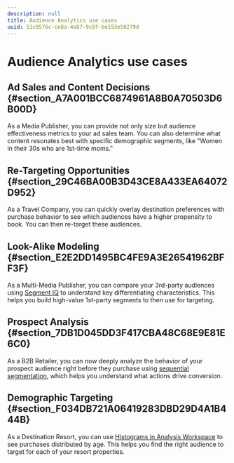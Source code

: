 ```yaml
---
description: null
title: Audience Analytics use cases
uuid: 51c0576c-ce8a-4a87-9c8f-be193e50279d
---
```


# Audience Analytics use cases

## Ad Sales and Content Decisions {#section_A7A001BCC6874961A8B0A70503D6B00D}

As a Media Publisher, you can provide not only size but audience effectiveness metrics to your ad sales team. You can also determine what content resonates best with specific demographic segments, like "Women in their 30s who are 1st-time moms."

## Re-Targeting Opportunities {#section_29C46BA00B3D43CE8A433EA64072D952}

As a Travel Company, you can quickly overlay destination preferences with purchase behavior to see which audiences have a higher propensity to book. You can then re-target these audiences.

## Look-Alike Modeling {#section_E2E2DD1495BC4FE9A3E26541962BFF3F}

As a Multi-Media Publisher, you can compare your 3rd-party audiences using [Segment IQ](https://docs.adobe.com/content/help/en/analytics/analyze/analysis-workspace/panels/segment-comparison/segment-comparison.html) to understand key differentiating characteristics. This helps you build high-value 1st-party segments to then use for targeting.

## Prospect Analysis {#section_7DB1D045DD3F417CBA48C68E9E81E6C0}

As a B2B Retailer, you can now deeply analyze the behavior of your prospect audience right before they purchase using [sequential segmentation](https://marketing.adobe.com/resources/help/en_US/analytics/segment/sequence-filters.html), which helps you understand what actions drive conversion.

## Demographic Targeting {#section_F034DB721A06419283DBD29D4A1B444B}

As a Destination Resort, you can use [Histograms in Analysis Workspace](https://marketing.adobe.com/resources/help/en_US/analytics/analysis-workspace/histogram.html) to see purchases distributed by age. This helps you find the right audience to target for each of your resort properties.

